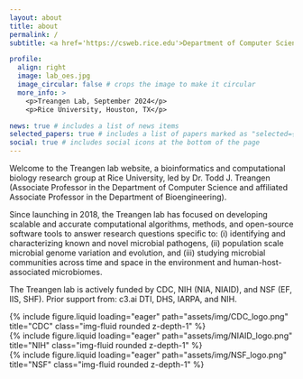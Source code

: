 ```yaml
---
layout: about
title: about
permalink: /
subtitle: <a href='https://csweb.rice.edu'>Department of Computer Science, Rice University </a>. 

profile:
  align: right
  image: lab_oes.jpg
  image_circular: false # crops the image to make it circular
  more_info: >
    <p>Treangen Lab, September 2024</p>
    <p>Rice University, Houston, TX</p>

news: true # includes a list of news items
selected_papers: true # includes a list of papers marked as "selected={true}"
social: true # includes social icons at the bottom of the page
---
```


Welcome to the Treangen lab website, a bioinformatics and computational biology research group at Rice University, led by Dr. Todd J. Treangen (Associate Professor in the Department of Computer Science and affiliated Associate Professor in the Department of Bioengineering). 

Since launching in 2018, the Treangen lab has focused on developing scalable and accurate computational algorithms, methods, and open-source software tools to answer research questions specific to: (i) identifying and characterizing known and novel microbial pathogens, (ii) population scale microbial genome variation and evolution, and (iii) studying microbial communities across time and space in the environment and human-host-associated microbiomes.

The Treangen lab is actively funded by CDC, NIH (NIA, NIAID), and NSF (EF, IIS, SHF). Prior support from: c3.ai DTI, DHS, IARPA, and NIH. 

<div class="row">
    <div class="col-sm mt-3 mt-md-0">
        {% include figure.liquid loading="eager" path="assets/img/CDC_logo.png" title="CDC" class="img-fluid rounded z-depth-1" %}
    </div>
    <div class="col-sm mt-3 mt-md-0">
        {% include figure.liquid loading="eager" path="assets/img/NIAID_logo.png" title="NIH" class="img-fluid rounded z-depth-1" %}
    </div>
    <div class="col-sm mt-3 mt-md-0">
        {% include figure.liquid loading="eager" path="assets/img/NSF_logo.png" title="NSF" class="img-fluid rounded z-depth-1" %}
    </div>
</div>